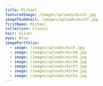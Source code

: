 ```yaml
---
title: Michael
featuredImage: /images/uploads/mich1.jpg
imageThumbnail: /images/uploads/mich7.jpg
firstName: Michael
collection: Classic
hair: Silver
eyes: Blue
imagePortfolio:
  - image: /images/uploads/mich.jpg
  - image: /images/uploads/mich8.jpg
  - image: /images/uploads/mich5.jpg
  - image: /images/uploads/mich6.jpg
  - image: /images/uploads/mich7.jpg
  - image: /images/uploads/mich4.jpg
  - image: /images/uploads/mich1.jpg
---
```


